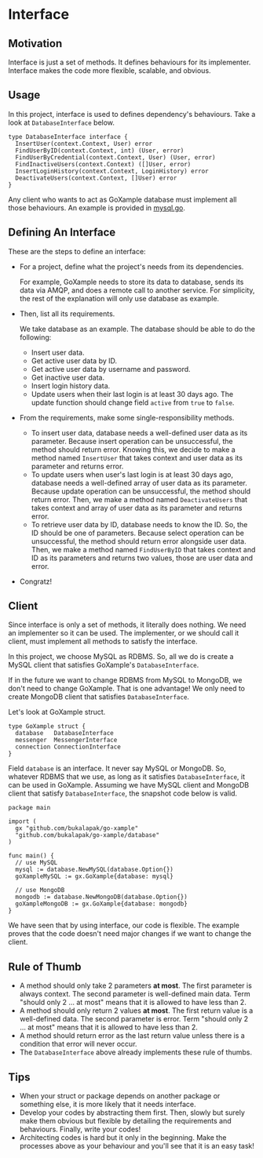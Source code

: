 # Interface

## Motivation

Interface is just a set of methods. It defines behaviours for its implementer. Interface makes the code more flexible, scalable, and obvious.

## Usage

In this project, interface is used to defines dependency's behaviours. Take a look at `DatabaseInterface` below.

```golang
type DatabaseInterface interface {
  InsertUser(context.Context, User) error
  FindUserByID(context.Context, int) (User, error)
  FindUserByCredential(context.Context, User) (User, error)
  FindInactiveUsers(context.Context) ([]User, error)
  InsertLoginHistory(context.Context, LoginHistory) error
  DeactivateUsers(context.Context, []User) error
}
```

Any client who wants to act as GoXample database must implement all those behaviours. An example is provided in [mysql.go](https://github.com/bukalapak/go-xample/blob/master/database/mysql.go).

## Defining An Interface

These are the steps to define an interface:

- For a project, define what the project's needs from its dependencies.

  For example, GoXample needs to store its data to database, sends its data via AMQP, and does a remote call to another service.
  For simplicity, the rest of the explanation will only use database as example.

- Then, list all its requirements.

  We take database as an example. The database should be able to do the following:

  - Insert user data.
  - Get active user data by ID.
  - Get active user data by username and password.
  - Get inactive user data.
  - Insert login history data.
  - Update users when their last login is at least 30 days ago. The update function should change field `active` from `true` to `false`.


- From the requirements, make some single-responsibility methods.

  - To insert user data, database needs a well-defined user data as its parameter. Because insert operation can be unsuccessful, the method should return error. Knowing this, we decide to make a method named `InsertUser` that takes context and user data as its parameter and returns error.
  - To update users when user's last login is at least 30 days ago, database needs a well-defined array of user data as its parameter. Because update operation can be unsuccessful, the method should return error. Then, we make a method named `DeactivateUsers` that takes context and array of user data as its parameter and returns error.
  - To retrieve user data by ID, database needs to know the ID. So, the ID should be one of parameters. Because select operation can be unsuccessful, the method should return error alongside user data. Then, we make a method named `FindUserByID` that takes context and ID as its parameters and returns two values, those are user data and error.

- Congratz!

## Client

Since interface is only a set of methods, it literally does nothing. We need an implementer so it can be used. The implementer, or we should call it client, must implement all methods to satisfy the interface.

In this project, we choose MySQL as RDBMS. So, all we do is create a MySQL client that satisfies GoXample's `DatabaseInterface`.

If in the future we want to change RDBMS from MySQL to MongoDB, we don't need to change GoXample. That is one advantage! We only need to create MongoDB client that satisfies `DatabaseInterface`.

Let's look at GoXample struct.

```golang
type GoXample struct {
  database   DatabaseInterface
  messenger  MessengerInterface
  connection ConnectionInterface
}
```

Field `database` is an interface. It never say MySQL or MongoDB. So, whatever RDBMS that we use, as long as it satisfies `DatabaseInterface`, it can be used in GoXample. Assuming we have MySQL client and MongoDB client that satisfy `DatabaseInterface`, the snapshot code below is valid.

```golang
package main

import (
  gx "github.com/bukalapak/go-xample"
  "github.com/bukalapak/go-xample/database"
)

func main() {
  // use MySQL
  mysql := database.NewMySQL(database.Option{})
  goXampleMySQL := gx.GoXample{database: mysql}

  // use MongoDB
  mongodb := database.NewMongoDB(database.Option{})
  goXampleMongoDB := gx.GoXample{database: mongodb}
}
```

We have seen that by using interface, our code is flexible. The example proves that the code doesn't need major changes if we want to change the client.

## Rule of Thumb

- A method should only take 2 parameters **at most**. The first parameter is always context. The second parameter is well-defined main data. Term "should only 2 ... at most" means that it is allowed to have less than 2.
- A method should only return 2 values **at most**. The first return value is a well-defined data. The second parameter is error. Term "should only 2 ... at most" means that it is allowed to have less than 2.
- A method should return error as the last return value unless there is a condition that error will never occur.
- The `DatabaseInterface` above already implements these rule of thumbs.

## Tips

- When your struct or package depends on another package or something else, it is more likely that it needs interface.
- Develop your codes by abstracting them first. Then, slowly but surely make them obvious but flexible by detailing the requirements and behaviours. Finally, write your codes!
- Architecting codes is hard but it only in the beginning. Make the processes above as your behaviour and you'll see that it is an easy task!
